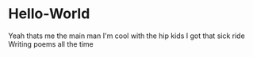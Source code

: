# Hello-World
Yeah thats me the main man 
I'm cool with the hip kids
I got that sick ride 
Writing poems all the time
